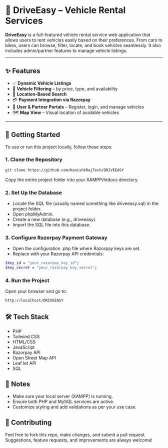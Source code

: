 # 🚗 DriveEasy – Vehicle Rental Services

**DriveEasy** is a full-featured vehicle rental service web application that allows users to rent vehicles easily based on their preferences. From cars to bikes, users can browse, filter, locate, and book vehicles seamlessly. It also includes admin/partner features to manage vehicle listings.

---

## ✨ Features

- ✅ **Dynamic Vehicle Listings**
- 🎯 **Vehicle Filtering** – by price, type, and availability
- 📍 **Location-Based Search**
- 💳 **Payment Integration via Razorpay**
- 👥 **User & Partner Portals** – Register, login, and manage vehicles
- 🗺️ **Map View** – Visual location of available vehicles

---

## 🚀 Getting Started

To use or run this project locally, follow these steps:

### 1. Clone the Repository

```bash
git clone https://github.com/KanishkRajTech/DRIVEEASY
```

Copy the entire project folder into your XAMPP/htdocs directory.

### 2. Set Up the Database
- Locate the SQL file (usually named something like driveeasy.sql) in the project folder.
- Open phpMyAdmin.
- Create a new database (e.g., driveeasy).
- Import the SQL file into this database.

### 3. Configure Razorpay Payment Gateway
- Open the configuration .php file where Razorpay keys are set.
- Replace with your Razorpay API credentials:

```bash
$key_id = "your_razorpay_key_id";
$key_secret = "your_razorpay_key_secret";
```

### 4. Run the Project
Open your browser and go to:

```bash
http://localhost/DRIVEEASY
```


## 🛠️ Tech Stack
- PHP
- Tailwind CSS
- HTML/CSS
- JavaScript
- Razorpay API
- Open Street Map API
- Leaf let API
- SQL

## 📌 Notes
- Make sure your local server (XAMPP) is running.
- Ensure both PHP and MySQL services are active.
- Customize styling and add validations as per your use case.

## 🤝 Contributing
Feel free to fork this repo, make changes, and submit a pull request. Suggestions, feature requests, and improvements are always welcome!

